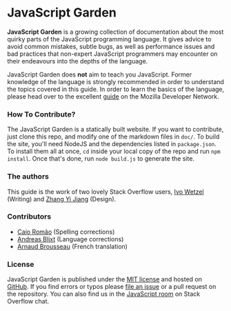 JavaScript Garden
=================

**JavaScript Garden** is a growing collection of documentation about the most 
quirky parts of the JavaScript programming language. It gives advice to 
avoid common mistakes, subtle bugs, as well as performance issues and bad 
practices that non-expert JavaScript programmers may encounter on their 
endeavours into the depths of the language.

JavaScript Garden does **not** aim to teach you JavaScript. Former knowledge
of the language is strongly recommended in order to understand the topics covered
in this guide. In order to learn the basics of the language, please head over to 
the excellent [guide][1] on the Mozilla Developer Network.

### How To Contribute?

The JavaScript Garden is a statically built website. If you want to contribute,
just clone this repo, and modify one of the markdown files in `doc/`. To build 
the site, you'll need NodeJS and the dependencies listed in `package.json`. To
install them all at once, `cd` inside your local copy of the repo and run
`npm install`. Once that's done, run `node build.js` to generate the site.

### The authors

This guide is the work of two lovely Stack Overflow users, [Ivo Wetzel][6]
(Writing) and [Zhang Yi Jiang][5] (Design).

### Contributors

 - [Caio Romão][8] (Spelling corrections)
 - [Andreas Blixt][9] (Language corrections)
 - [Arnaud Brousseau][10] (French translation)

### License

JavaScript Garden is published under the [MIT license][2] and hosted on
[GitHub][4]. If you find errors or typos please [file an issue][3] or a pull 
request on the repository. You can also find us in the [JavaScript room][11] on
Stack Overflow chat. 

[1]: https://developer.mozilla.org/en/JavaScript/Guide
[2]: https://github.com/BonsaiDen/JavaScript-Garden/blob/next/LICENSE
[3]: https://github.com/BonsaiDen/JavaScript-Garden/issues
[4]: https://github.com/BonsaiDen/JavaScript-Garden
[5]: http://stackoverflow.com/users/313758/yi-jiang
[6]: http://stackoverflow.com/users/170224/ivo-wetzel
[8]: https://github.com/caio
[9]: https://github.com/blixt
[10]: https://github.com/arnaudbrousseau
[11]: http://chat.stackoverflow.com/rooms/17/javascript
